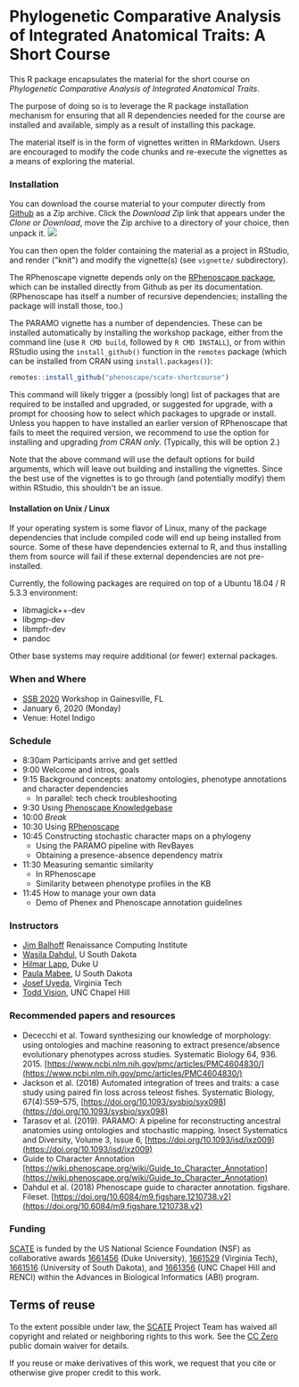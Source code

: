 # Phylogenetic Comparative Analysis of Integrated Anatomical Traits: A Short Course

This R package encapsulates the material for the short course on _Phylogenetic Comparative Analysis of Integrated Anatomical Traits_.

The purpose of doing so is to leverage the R package installation mechanism for ensuring that all R dependencies needed for the course are installed and available, simply as a result of installing this package.

The material itself is in the form of vignettes written in RMarkdown. Users are encouraged to modify the code chunks and re-execute the vignettes as a means of exploring the material.

### Installation

You can download the course material to your computer directly from [Github](http://github.com/phenoscape/scate-shortcourse) as a Zip archive. Click the _Download Zip_ link that appears under the _Clone or Download_, move the Zip archive to a directory of your choice, then unpack it. 
![](https://i.imgur.com/qL9NZ7L.png)

You can then open the folder containing the material as a project in RStudio, and render ("knit") and modify the vignette(s) (see `vignette/` subdirectory).

The RPhenoscape vignette depends only on the [RPhenoscape package](http://rphenoscape.phenoscape.org), which can be installed directly from Github as per its documentation. (RPhenoscape has itself a number of recursive dependencies; installing the package will install those, too.)

The PARAMO vignette has a number of dependencies. These can be installed automatically by installing the workshop package, either from the command line (use `R CMD build`, followed by `R CMD INSTALL`), or from within RStudio using the `install_github()` function in the `remotes` package (which can be installed from CRAN using `install.packages()`):

```r
remotes::install_github("phenoscape/scate-shortcourse")
```

This command will likely trigger a (possibly long) list of packages that are required to be installed and upgraded, or suggested for upgrade, with a prompt for choosing how to select which packages to upgrade or install. Unless you happen to have installed an earlier version of RPhenoscape that fails to meet the required version, we recommend to use the option for installing and upgrading _from CRAN only_. (Typically, this will be option 2.)

Note that the above command will use the default options for build arguments, which will leave out building and installing the vignettes. Since the best use of the vignettes is to go through (and potentially modify) them within RStudio, this shouldn't be an issue.

#### Installation on Unix / Linux

If your operating system is some flavor of Linux, many of the package dependencies that include compiled code will end up being installed from source. Some of these have dependencies external to R, and thus installing them from source will fail if these external dependencies are not pre-installed.

Currently, the following packages are required on top of a Ubuntu 18.04 / R 5.3.3 environment:
- libmagick++-dev
- libgmp-dev
- libmpfr-dev
- pandoc

Other base systems may require additional (or fewer) external packages.

### When and Where
- [SSB 2020] Workshop in Gainesville, FL
- January 6, 2020 (Monday)
- Venue: Hotel Indigo

### Schedule
* 8:30am	Participants arrive and get settled
* 9:00	Welcome and intros, goals
* 9:15	Background concepts: anatomy ontologies, phenotype annotations and character dependencies
    - In parallel: tech check troubleshooting
* 9:30	Using [Phenoscape Knowledgebase]
* 10:00 _Break_
* 10:30	Using [RPhenoscape]
* 10:45	Constructing stochastic character maps on a phylogeny
    - Using the PARAMO pipeline with RevBayes
    - Obtaining a presence-absence dependency matrix
* 11:30	Measuring semantic similarity
    - In RPhenoscape
    - Similarity between phenotype profiles in the KB
* 11:45	How to manage your own data
    - Demo of Phenex and Phenoscape annotation guidelines
    
### Instructors
- [Jim Balhoff](https://orcid.org/0000-0002-8688-6599) Renaissance Computing Institute
- [Wasila Dahdul](https://scholar.google.com/citations?user=qHfrfGwAAAAJ&hl=en), U South Dakota
- [Hilmar Lapp](https://scholars.duke.edu/person/Hilmar.Lapp), Duke U
- [Paula Mabee](https://www.usd.edu/faculty-and-staff/Paula-Mabee), U South Dakota
- [Josef Uyeda](https://www.uyedalab.com/), Virginia Tech
- [Todd Vision](https://orcid.org/0000-0002-6133-2581), UNC Chapel Hill

### Recommended papers and resources
- Dececchi et al. Toward synthesizing our knowledge of morphology: using ontologies and machine reasoning to extract presence/absence evolutionary phenotypes across studies. Systematic Biology 64, 936. 2015. [https://www.ncbi.nlm.nih.gov/pmc/articles/PMC4604830/](https://www.ncbi.nlm.nih.gov/pmc/articles/PMC4604830/)
- Jackson et al. (2018) Automated integration of trees and traits: a case study using paired fin loss across teleost fishes. Systematic Biology, 67(4):559–575, [https://doi.org/10.1093/sysbio/syx098](https://doi.org/10.1093/sysbio/syx098)
- Tarasov et al. (2019). PARAMO: A pipeline for reconstructing ancestral anatomies using ontologies and stochastic mapping. Insect Systematics and Diversity, Volume 3, Issue 6, [https://doi.org/10.1093/isd/ixz009](https://doi.org/10.1093/isd/ixz009)
- Guide to Character Annotation [https://wiki.phenoscape.org/wiki/Guide_to_Character_Annotation](https://wiki.phenoscape.org/wiki/Guide_to_Character_Annotation)
- Dahdul et al. (2018) Phenoscape guide to character annotation. figshare. Fileset. [https://doi.org/10.6084/m9.figshare.1210738.v2](https://doi.org/10.6084/m9.figshare.1210738.v2)


### Funding
[SCATE] is funded by the US National Science Foundation (NSF) as collaborative awards [1661456] (Duke University), [1661529] (Virginia Tech), [1661516] (University of South Dakota), and [1661356] (UNC Chapel Hill and RENCI) within the Advances in Biological Informatics (ABI) program.

## Terms of reuse

To the extent possible under law, the [SCATE] Project Team has waived all copyright and related or neighboring rights to this work. See the [CC Zero] public domain waiver for details.

If you reuse or make derivatives of this work, we request that you cite or otherwise give proper credit to this work.

[Phenoscape Knowledgebase]: http://kb.phenoscape.org/#/home
[SCATE]: http://scate.phenoscape.org
[CC Zero]: https://creativecommons.org/publicdomain/zero/1.0/
[RPhenoscape]: http://rphenoscape.phenoscape.org/
[Evolution Meetings]: https://www.evolutionmeetings.org/evolution-2019---providence.html
[1661456]: https://nsf.gov/awardsearch/showAward?AWD_ID=1661456
[1661529]: https://nsf.gov/awardsearch/showAward?AWD_ID=1661529
[1661356]: https://nsf.gov/awardsearch/showAward?AWD_ID=1661356
[1661516]: https://nsf.gov/awardsearch/showAward?AWD_ID=1661516
[SSB 2020]: https://systbiol.github.io/ssb2020/index.html
